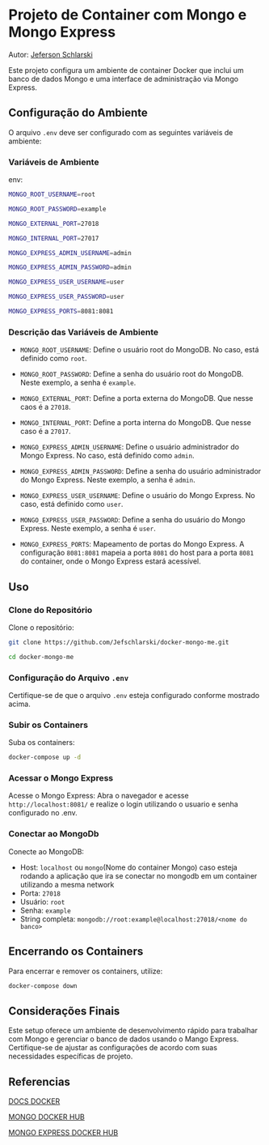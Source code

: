 
# Projeto de Container com Mongo e Mongo Express
Autor: [Jeferson Schlarski](https://github.com/Jefschlarski)

Este projeto configura um ambiente de container Docker que inclui um banco de dados Mongo e uma interface de administração via Mongo Express.

## Configuração do Ambiente


O arquivo `.env` deve ser configurado com as seguintes variáveis de ambiente:

### Variáveis de Ambiente

env:

```bash
MONGO_ROOT_USERNAME=root
```
```bash
MONGO_ROOT_PASSWORD=example
```
```bash
MONGO_EXTERNAL_PORT=27018
```
```bash
MONGO_INTERNAL_PORT=27017
```

```bash
MONGO_EXPRESS_ADMIN_USERNAME=admin
```
```bash
MONGO_EXPRESS_ADMIN_PASSWORD=admin
```
```bash
MONGO_EXPRESS_USER_USERNAME=user
```
```bash
MONGO_EXPRESS_USER_PASSWORD=user
```
```bash
MONGO_EXPRESS_PORTS=8081:8081
```

### Descrição das Variáveis de Ambiente

- `MONGO_ROOT_USERNAME`: Define o usuário root do MongoDB. No caso, está definido como `root`.
- `MONGO_ROOT_PASSWORD`: Define a senha do usuário root do MongoDB. Neste exemplo, a senha é `example`.
- `MONGO_EXTERNAL_PORT`: Define a porta externa do MongoDB. Que nesse caos é a `27018`.
- `MONGO_INTERNAL_PORT`: Define a porta interna do MongoDB. Que nesse caso é a `27017`.

- `MONGO_EXPRESS_ADMIN_USERNAME`: Define o usuário administrador do Mongo Express. No caso, está definido como `admin`.
- `MONGO_EXPRESS_ADMIN_PASSWORD`: Define a senha do usuário administrador do Mongo Express. Neste exemplo, a senha é `admin`.
- `MONGO_EXPRESS_USER_USERNAME`: Define o usuário do Mongo Express. No caso, está definido como `user`.
- `MONGO_EXPRESS_USER_PASSWORD`: Define a senha do usuário do Mongo Express. Neste exemplo, a senha é `user`.
- `MONGO_EXPRESS_PORTS`: Mapeamento de portas do Mongo Express. A configuração `8081:8081` mapeia a porta `8081` do host para a porta `8081` do container, onde o Mongo Express estará acessível.

## Uso


### Clone do Repositório

Clone o repositório:

```bash
git clone https://github.com/Jefschlarski/docker-mongo-me.git
```
```bash
cd docker-mongo-me
```

### Configuração do Arquivo `.env`

Certifique-se de que o arquivo `.env` esteja configurado conforme mostrado acima.

### Subir os Containers

Suba os containers:

```bash
docker-compose up -d
```
### Acessar o Mongo Express

Acesse o Mongo Express: Abra o navegador e acesse `http://localhost:8081/` e realize o login utilizando o usuario e senha configurado no .env.

### Conectar ao MongoDb

Conecte ao MongoDB:

-   Host: `localhost` ou `mongo`(Nome do container Mongo) caso esteja rodando a aplicação que ira se conectar no mongodb em um container utilizando a mesma network
-   Porta: `27018`
-   Usuário: `root`
-   Senha: `example`
-   String completa: `mongodb://root:example@localhost:27018/<nome do banco>`

## Encerrando os Containers


Para encerrar e remover os containers, utilize:

```bash
docker-compose down
```
## Considerações Finais


Este setup oferece um ambiente de desenvolvimento rápido para trabalhar com Mongo e gerenciar o banco de dados usando o Mango Express. Certifique-se de ajustar as configurações de acordo com suas necessidades específicas de projeto.


## Referencias

[DOCS DOCKER](https://docs.docker.com)

[MONGO DOCKER HUB](https://hub.docker.com/_/mongo)

[MONGO EXPRESS DOCKER HUB](https://hub.docker.com/_/mongo-express)
